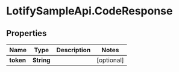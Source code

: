 # LotifySampleApi.CodeResponse

## Properties

Name | Type | Description | Notes
------------ | ------------- | ------------- | -------------
**token** | **String** |  | [optional] 



